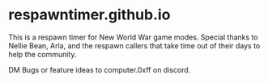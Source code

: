 # respawntimer.github.io
This is a respawn timer for New World War game modes.
Special thanks to Nellie Bean, Arla, and the respawn callers that take time out of their days to help the community.

DM Bugs or feature ideas to computer.0xff on discord.
